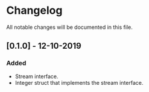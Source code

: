 # Changelog 

All notable changes will be documented in this file.

## [0.1.0] - 12-10-2019

### Added
- Stream interface.
- Integer struct that implements the stream interface.